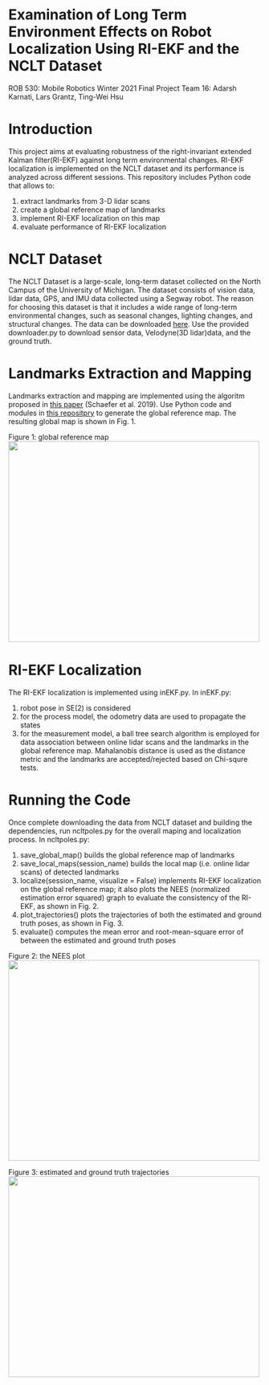 # Examination of Long Term Environment Effects on Robot Localization Using RI-EKF and the NCLT Dataset
ROB 530: Mobile Robotics Winter 2021
Final Project Team 16: Adarsh Karnati, Lars Grantz, Ting-Wei Hsu

# Introduction
This project aims at evaluating robustness of the right-invariant extended Kalman filter(RI-EKF) against long term environmental changes. RI-EKF localization is implemented on the NCLT dataset and its performance is analyzed across different sessions. This repository includes Python code that allows to:
1. extract landmarks from 3-D lidar scans
2. create a global reference map of landmarks
3. implement RI-EKF localization on this map
4. evaluate performance of RI-EKF localization

# NCLT Dataset
The NCLT Dataset is a large-scale, long-term dataset collected on the North Campus of the University of Michigan. The dataset consists of vision data, lidar data, GPS, and IMU data collected using a Segway robot. The reason for choosing this dataset is that it includes a wide range of long-term environmental changes, such as seasonal changes, lighting changes, and structural changes. The data can be downloaded [here](http://robots.engin.umich.edu/nclt/index.html). Use the provided downloader.py to download sensor data, Velodyne(3D lidar)data, and the ground truth.

# Landmarks Extraction and Mapping
Landmarks extraction and mapping are implemented using the algoritm proposed in [this paper](http://ais.informatik.uni-freiburg.de/publications/papers/schaefer19ecmr.pdf) (Schaefer et al. 2019). Use Python code and modules in [this repositpry](https://github.com/acschaefer/polex) to generate the global reference map. The resulting global map is shown in Fig. 1.

Figure 1: global reference map
<img src="https://user-images.githubusercontent.com/78635240/114787787-555b7880-9d4e-11eb-98a7-662765b00502.png" width="500" height="400">

# RI-EKF Localization
The RI-EKF localization is implemented using inEKF.py. In inEKF.py:
1. robot pose in SE(2) is considered
2. for the process model, the odometry data are used to propagate the states
3. for the measurement model, a ball tree search algorithm is employed for data association between online lidar scans and the landmarks in the global reference map. Mahalanobis distance is used as the distance metric and the landmarks are accepted/rejected based on Chi-squre tests.

# Running the Code
Once complete downloading the data from NCLT dataset and building the dependencies, run ncltpoles.py for the overall maping and localization process. In ncltpoles.py:
1. save_global_map() builds the global reference map of landmarks
2. save_local_maps(session_name) builds the local map (i.e. online lidar scans) of detected landmarks
3. localize(session_name, visualize = False) implements RI-EKF localization on the global reference map; it also plots the NEES (normalized estimation error squared) graph to evaluate the consistency of the RI-EKF, as shown in Fig. 2.
4. plot_trajectories() plots the trajectories of both the estimated and ground truth poses, as shown in Fig. 3.
5. evaluate() computes the mean error and root-mean-square error of between the estimated and ground truth poses


Figure 2: the NEES plot
<img src="https://user-images.githubusercontent.com/78635240/114788979-673e1b00-9d50-11eb-8f55-856c35e4fe3f.png" width="500" height="400">

Figure 3: estimated and ground truth trajectories
<img src="https://user-images.githubusercontent.com/78635240/114788207-0a8e3080-9d4f-11eb-96dc-bb7587c1f5e4.png" width="500" height="400">
